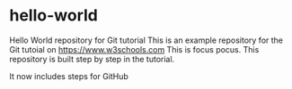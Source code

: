# hello-world
Hello World repository for Git tutorial
This is an example repository for the Git tutoial on https://www.w3schools.com
This is focus pocus.
This repository is built step by step in the tutorial.

It now includes steps for GitHub
